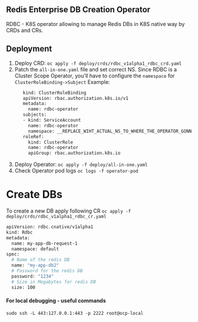 ## Redis Enterprise DB Creation Operator
RDBC - K8S operator allowing to manage Redis DBs in K8S native way by CRDs and CRs. 

## Deployment
1. Deploy CRD: `oc apply -f deploy/crds/rdbc_v1alpha1_rdbc_crd.yaml`
2. Patch the `all-in-one.yaml` file and set correct NS. Since RDBC is a Cluster Scope Operator, you'll have to configure the `namespace` for `ClusterRoleBinding->Subject`
   Example:
   ```bash
      kind: ClusterRoleBinding
      apiVersion: rbac.authorization.k8s.io/v1
      metadata:
        name: rdbc-operator
      subjects:
      - kind: ServiceAccount
        name: rdbc-operator
        namespace: __REPLACE_WIHT_ACTUAL_NS_TO_WHERE_THE_OPERATOR_GONNA_BE_DEPLOYED__ 
      roleRef:
        kind: ClusterRole
        name: rdbc-operator
        apiGroup: rbac.authorization.k8s.io
    ``` 
2. Deploy Operator: `oc apply -f deploy/all-in-one.yaml`
3. Check Operator pod logs `oc logs -f operator-pod`   

# Create DBs
To create a new DB apply following CR `oc apply -f deploy/crds/rdbc_v1alpha1_rdbc_cr.yaml`
```bash
apiVersion: rdbc.cnative/v1alpha1
kind: Rdbc
metadata:
  name: my-app-db-request-1
  namespace: default
spec:
  # Name of the redis DB
  name: "my-app-db2"
  # Password for the redis DB
  password: "1234"
  # Size in Megabytes for redis DB
  size: 100
```

#### For local debugging  - useful commands
`sudo ssh -L 443:127.0.0.1:443 -p 2222 root@ocp-local`